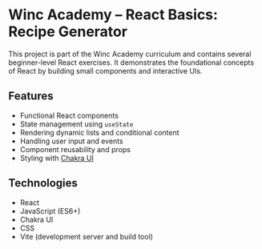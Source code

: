 # Winc Academy – React Basics: Recipe Generator

This project is part of the Winc Academy curriculum and contains several beginner-level React exercises. 
It demonstrates the foundational concepts of React by building small components and interactive UIs.

## Features

- Functional React components
- State management using `useState`
- Rendering dynamic lists and conditional content
- Handling user input and events
- Component reusability and props
- Styling with [Chakra UI](https://chakra-ui.com/)

## Technologies

- React
- JavaScript (ES6+)
- Chakra UI
- CSS
- Vite (development server and build tool)

